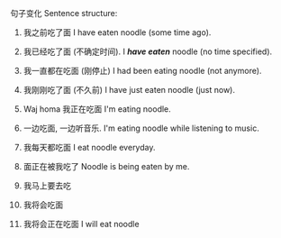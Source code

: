 句子变化 Sentence structure:

1. 我之前吃了面 I have eaten noodle (some time ago).

2. 我已经吃了面 (不确定时间). I ***have eaten*** noodle (no time specified).

3. 我一直都在吃面 (刚停止) I had been eating noodle (not anymore).

4. 我刚刚吃了面 (不久前) I have just eaten noodle (just now).

5. Waj homa 我正在吃面 I'm eating noodle.

6. 一边吃面, 一边听音乐. I'm eating noodle while listening to music.

7. 我每天都吃面 I eat noodle everyday.

8. 面正在被我吃了 Noodle is being eaten by me.

9. 我马上要去吃

10. 我将会吃面

11. 我将会正在吃面 I will eat noodle
